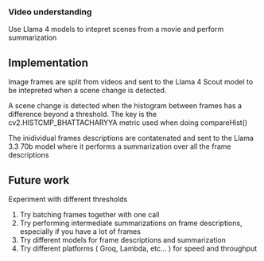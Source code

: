 ### Video understanding
Use Llama 4 models to intepret scenes from a movie and perform summarization 
## Implementation
Image frames are split from videos and sent to the Llama 4 Scout model to be intepreted when a scene change is detected.

A scene change is detected when the histogram between frames has a difference beyond a threshold. The key is the cv2.HISTCMP_BHATTACHARYYA metric used when doing compareHist()

The inidividual frames descriptions are contatenated and sent to the Llama 3.3 70b model where it performs a summarization over all the frame descriptions

## Future work

Experiment with different thresholds

1. Try batching frames together with one call
2. Try performing intermediate summarizations on frame descriptions, especially if you have a lot of frames
3. Try different models for frame descriptions and summarization
4. Try different platforms ( Groq, Lambda, etc... ) for speed and throughput
